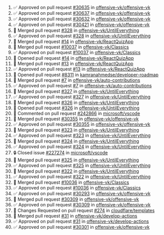 <!--START_SECTION:activity-->
1. ✅ Approved on pull request [#30635](https://github.com/offensive-vk/offensive-vk/pull/30635) in [offensive-vk/offensive-vk](https://github.com/offensive-vk/offensive-vk)
2. ✅ Approved on pull request [#30637](https://github.com/offensive-vk/offensive-vk/pull/30637) in [offensive-vk/offensive-vk](https://github.com/offensive-vk/offensive-vk)
3. ✅ Approved on pull request [#30632](https://github.com/offensive-vk/offensive-vk/pull/30632) in [offensive-vk/offensive-vk](https://github.com/offensive-vk/offensive-vk)
4. ✅ Approved on pull request [#30421](https://github.com/offensive-vk/offensive-vk/pull/30421) in [offensive-vk/offensive-vk](https://github.com/offensive-vk/offensive-vk)
5. 🎉  Merged pull request [#328](https://github.com/offensive-vk/UntilEverything/pull/328) in [offensive-vk/UntilEverything](https://github.com/offensive-vk/UntilEverything)
6. ✅ Approved on pull request [#328](https://github.com/offensive-vk/UntilEverything/pull/328) in [offensive-vk/UntilEverything](https://github.com/offensive-vk/UntilEverything)
7. 🎉  Merged pull request [#14](https://github.com/offensive-vk/ReactQuizApp/pull/14) in [offensive-vk/ReactQuizApp](https://github.com/offensive-vk/ReactQuizApp)
8. 🎉  Merged pull request [#10037](https://github.com/offensive-vk/Classics/pull/10037) in [offensive-vk/Classics](https://github.com/offensive-vk/Classics)
9. ✅ Approved on pull request [#10037](https://github.com/offensive-vk/Classics/pull/10037) in [offensive-vk/Classics](https://github.com/offensive-vk/Classics)
10. 💪 Opened pull request [#14](https://github.com/offensive-vk/ReactQuizApp/pull/14) in [offensive-vk/ReactQuizApp](https://github.com/offensive-vk/ReactQuizApp)
11. 🎉  Merged pull request [#13](https://github.com/offensive-vk/ReactQuizApp/pull/13) in [offensive-vk/ReactQuizApp](https://github.com/offensive-vk/ReactQuizApp)
12. ✅ Approved on pull request [#13](https://github.com/offensive-vk/ReactQuizApp/pull/13) in [offensive-vk/ReactQuizApp](https://github.com/offensive-vk/ReactQuizApp)
13. 💪 Opened pull request [#8311](https://github.com/kamranahmedse/developer-roadmap/pull/8311) in [kamranahmedse/developer-roadmap](https://github.com/kamranahmedse/developer-roadmap)
14. 🎉  Merged pull request [#7](https://github.com/offensive-vk/auto-contributions/pull/7) in [offensive-vk/auto-contributions](https://github.com/offensive-vk/auto-contributions)
15. ✅ Approved on pull request [#7](https://github.com/offensive-vk/auto-contributions/pull/7) in [offensive-vk/auto-contributions](https://github.com/offensive-vk/auto-contributions)
16. 🎉  Merged pull request [#327](https://github.com/offensive-vk/UntilEverything/pull/327) in [offensive-vk/UntilEverything](https://github.com/offensive-vk/UntilEverything)
17. ✅ Approved on pull request [#327](https://github.com/offensive-vk/UntilEverything/pull/327) in [offensive-vk/UntilEverything](https://github.com/offensive-vk/UntilEverything)
18. 🎉  Merged pull request [#326](https://github.com/offensive-vk/UntilEverything/pull/326) in [offensive-vk/UntilEverything](https://github.com/offensive-vk/UntilEverything)
19. 💪 Opened pull request [#326](https://github.com/offensive-vk/UntilEverything/pull/326) in [offensive-vk/UntilEverything](https://github.com/offensive-vk/UntilEverything)
20. 💬 Commented on pull request [#242866](https://github.com/microsoft/vscode/pull/242866) in [microsoft/vscode](https://github.com/microsoft/vscode)
21. 🎉  Merged pull request [#30355](https://github.com/offensive-vk/offensive-vk/pull/30355) in [offensive-vk/offensive-vk](https://github.com/offensive-vk/offensive-vk)
22. ✅ Approved on pull request [#30355](https://github.com/offensive-vk/offensive-vk/pull/30355) in [offensive-vk/offensive-vk](https://github.com/offensive-vk/offensive-vk)
23. 🎉  Merged pull request [#323](https://github.com/offensive-vk/UntilEverything/pull/323) in [offensive-vk/UntilEverything](https://github.com/offensive-vk/UntilEverything)
24. ✅ Approved on pull request [#323](https://github.com/offensive-vk/UntilEverything/pull/323) in [offensive-vk/UntilEverything](https://github.com/offensive-vk/UntilEverything)
25. 🎉  Merged pull request [#324](https://github.com/offensive-vk/UntilEverything/pull/324) in [offensive-vk/UntilEverything](https://github.com/offensive-vk/UntilEverything)
26. ✅ Approved on pull request [#324](https://github.com/offensive-vk/UntilEverything/pull/324) in [offensive-vk/UntilEverything](https://github.com/offensive-vk/UntilEverything)
27. 🔒 Closed issue [#227274](https://github.com/microsoft/vscode/issues/227274) in [microsoft/vscode](https://github.com/microsoft/vscode)
28. 🎉  Merged pull request [#325](https://github.com/offensive-vk/UntilEverything/pull/325) in [offensive-vk/UntilEverything](https://github.com/offensive-vk/UntilEverything)
29. ✅ Approved on pull request [#325](https://github.com/offensive-vk/UntilEverything/pull/325) in [offensive-vk/UntilEverything](https://github.com/offensive-vk/UntilEverything)
30. 🎉  Merged pull request [#322](https://github.com/offensive-vk/UntilEverything/pull/322) in [offensive-vk/UntilEverything](https://github.com/offensive-vk/UntilEverything)
31. ✅ Approved on pull request [#322](https://github.com/offensive-vk/UntilEverything/pull/322) in [offensive-vk/UntilEverything](https://github.com/offensive-vk/UntilEverything)
32. 🎉  Merged pull request [#10036](https://github.com/offensive-vk/Classics/pull/10036) in [offensive-vk/Classics](https://github.com/offensive-vk/Classics)
33. ✅ Approved on pull request [#10036](https://github.com/offensive-vk/Classics/pull/10036) in [offensive-vk/Classics](https://github.com/offensive-vk/Classics)
34. ✅ Approved on pull request [#30293](https://github.com/offensive-vk/offensive-vk/pull/30293) in [offensive-vk/offensive-vk](https://github.com/offensive-vk/offensive-vk)
35. 🎉  Merged pull request [#30309](https://github.com/offensive-vk/offensive-vk/pull/30309) in [offensive-vk/offensive-vk](https://github.com/offensive-vk/offensive-vk)
36. ✅ Approved on pull request [#30309](https://github.com/offensive-vk/offensive-vk/pull/30309) in [offensive-vk/offensive-vk](https://github.com/offensive-vk/offensive-vk)
37. 🔄 Changes Requested on pull request [#274](https://github.com/cloudflare/templates/pull/274) in [cloudflare/templates](https://github.com/cloudflare/templates)
38. 🎉  Merged pull request [#31](https://github.com/offensive-vk/develop-actions/pull/31) in [offensive-vk/develop-actions](https://github.com/offensive-vk/develop-actions)
39. ✅ Approved on pull request [#31](https://github.com/offensive-vk/develop-actions/pull/31) in [offensive-vk/develop-actions](https://github.com/offensive-vk/develop-actions)
40. ✅ Approved on pull request [#30301](https://github.com/offensive-vk/offensive-vk/pull/30301) in [offensive-vk/offensive-vk](https://github.com/offensive-vk/offensive-vk)
<!--END_SECTION:activity-->